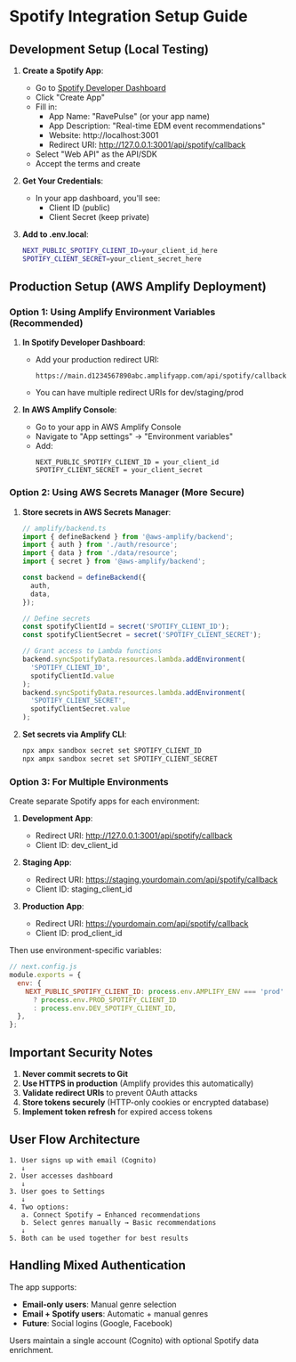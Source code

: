 # Spotify Integration Setup Guide

## Development Setup (Local Testing)

1. **Create a Spotify App**:
   - Go to [Spotify Developer Dashboard](https://developer.spotify.com/dashboard)
   - Click "Create App"
   - Fill in:
     - App Name: "RavePulse" (or your app name)
     - App Description: "Real-time EDM event recommendations"
     - Website: http://localhost:3001
     - Redirect URI: http://127.0.0.1:3001/api/spotify/callback
   - Select "Web API" as the API/SDK
   - Accept the terms and create

2. **Get Your Credentials**:
   - In your app dashboard, you'll see:
     - Client ID (public)
     - Client Secret (keep private)

3. **Add to .env.local**:
   ```bash
   NEXT_PUBLIC_SPOTIFY_CLIENT_ID=your_client_id_here
   SPOTIFY_CLIENT_SECRET=your_client_secret_here
   ```

## Production Setup (AWS Amplify Deployment)

### Option 1: Using Amplify Environment Variables (Recommended)

1. **In Spotify Developer Dashboard**:
   - Add your production redirect URI:
     ```
     https://main.d1234567890abc.amplifyapp.com/api/spotify/callback
     ```
   - You can have multiple redirect URIs for dev/staging/prod

2. **In AWS Amplify Console**:
   - Go to your app in AWS Amplify Console
   - Navigate to "App settings" → "Environment variables"
   - Add:
     ```
     NEXT_PUBLIC_SPOTIFY_CLIENT_ID = your_client_id
     SPOTIFY_CLIENT_SECRET = your_client_secret
     ```

### Option 2: Using AWS Secrets Manager (More Secure)

1. **Store secrets in AWS Secrets Manager**:
   ```typescript
   // amplify/backend.ts
   import { defineBackend } from '@aws-amplify/backend';
   import { auth } from './auth/resource';
   import { data } from './data/resource';
   import { secret } from '@aws-amplify/backend';

   const backend = defineBackend({
     auth,
     data,
   });

   // Define secrets
   const spotifyClientId = secret('SPOTIFY_CLIENT_ID');
   const spotifyClientSecret = secret('SPOTIFY_CLIENT_SECRET');

   // Grant access to Lambda functions
   backend.syncSpotifyData.resources.lambda.addEnvironment(
     'SPOTIFY_CLIENT_ID',
     spotifyClientId.value
   );
   backend.syncSpotifyData.resources.lambda.addEnvironment(
     'SPOTIFY_CLIENT_SECRET',
     spotifyClientSecret.value
   );
   ```

2. **Set secrets via Amplify CLI**:
   ```bash
   npx ampx sandbox secret set SPOTIFY_CLIENT_ID
   npx ampx sandbox secret set SPOTIFY_CLIENT_SECRET
   ```

### Option 3: For Multiple Environments

Create separate Spotify apps for each environment:

1. **Development App**:
   - Redirect URI: http://127.0.0.1:3001/api/spotify/callback
   - Client ID: dev_client_id

2. **Staging App**:
   - Redirect URI: https://staging.yourdomain.com/api/spotify/callback
   - Client ID: staging_client_id

3. **Production App**:
   - Redirect URI: https://yourdomain.com/api/spotify/callback
   - Client ID: prod_client_id

Then use environment-specific variables:
```javascript
// next.config.js
module.exports = {
  env: {
    NEXT_PUBLIC_SPOTIFY_CLIENT_ID: process.env.AMPLIFY_ENV === 'prod' 
      ? process.env.PROD_SPOTIFY_CLIENT_ID 
      : process.env.DEV_SPOTIFY_CLIENT_ID,
  },
};
```

## Important Security Notes

1. **Never commit secrets to Git**
2. **Use HTTPS in production** (Amplify provides this automatically)
3. **Validate redirect URIs** to prevent OAuth attacks
4. **Store tokens securely** (HTTP-only cookies or encrypted database)
5. **Implement token refresh** for expired access tokens

## User Flow Architecture

```
1. User signs up with email (Cognito)
   ↓
2. User accesses dashboard
   ↓
3. User goes to Settings
   ↓
4. Two options:
   a. Connect Spotify → Enhanced recommendations
   b. Select genres manually → Basic recommendations
   ↓
5. Both can be used together for best results
```

## Handling Mixed Authentication

The app supports:
- **Email-only users**: Manual genre selection
- **Email + Spotify users**: Automatic + manual genres
- **Future**: Social logins (Google, Facebook)

Users maintain a single account (Cognito) with optional Spotify data enrichment.